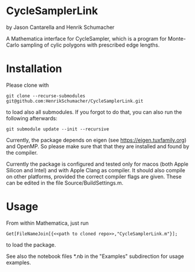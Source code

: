 # CycleSamplerLink
by Jason Cantarella and Henrik Schumacher


A Mathematica interface for CycleSampler, which is a program for Monte-Carlo sampling of cylic polygons with prescribed edge lengths.

# Installation

Please clone with

    git clone --recurse-submodules git@github.com:HenrikSchumacher/CycleSamplerLink.git

to load also all submodules. If you forgot to do that, you can also run the following afterwards:

    git submodule update --init --recursive

Currently, the package depends on eigen (see https://eigen.tuxfamily.org) and OpenMP. So please make sure that that they are installed and found by the compiler.

Currently the package is configured and tested only for macos (both Apple Silicon and Intel) and with Apple Clang as compiler. It should also compile on other platforms, provided the correct compiler flags are given. These can be edited in the file Source/BuildSettings.m.

# Usage

From within Mathematica, just run 

    Get[FileNameJoin[{<<path to cloned repo>>,"CycleSamplerLink.m"}];
    
to load the package.
    
See also the notebook files *.nb in the "Examples" subdirection for usage examples.
